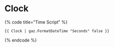 # Clock

{% code title="Time Script" %}
```
{{ Clock | gaz.FormatDateTime "Seconds" false }}
```
{% endcode %}

### &#x20;<a href="#clock-with-flashing-separator" id="clock-with-flashing-separator"></a>

